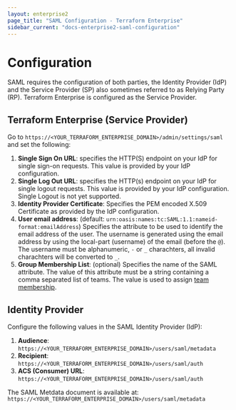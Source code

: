 ```yaml
---
layout: enterprise2
page_title: "SAML Configuration - Terraform Enterprise"
sidebar_current: "docs-enterprise2-saml-configuration"
---
```


# Configuration

SAML requires the configuration of both parties, the Identity Provider (IdP) and the Service Provider (SP) also sometimes referred to as Relying Party (RP). Terraform Enterprise is configured as the Service Provider.

## Terraform Enterprise (Service Provider)
Go to `https://<YOUR_TERRAFORM_ENTERPRISE_DOMAIN>/admin/settings/saml` and set the following:

1. **Single Sign On URL**: specifies the HTTP(S) endpoint on your IdP for single sign-on requests. This value is provided by your IdP configuration.
2. **Single Log Out URL**:  specifies the HTTP(s) endpoint on your IdP for single logout requests. This value is provided by your IdP configuration. Single Logout is not yet supported.
3. **Identity Provider Certificate**: Specifies the PEM encoded X.509 Certificate as provided by the IdP configuration.
4. **User email address**: (default: `urn:oasis:names:tc:SAML:1.1:nameid-format:emailAddress`) Specifies the attribute to be used to identify the email address of the user. The username is generated using the email address by using the local-part (username) of the email (before the `@`). The username must be alphanumeric, `-` or `_` charachters, all invalid charachters will be converted to `_`.
5. **Group Membership List**: (optional) Specifies the name of the SAML attribute. The value of this attribute must be a string containing a comma separated list of teams. The value is used to assign [team membership](./team-membership.html).

## Identity Provider

Configure the following values in the SAML Identity Provider (IdP):

1. **Audience**: `https://<YOUR_TERRAFORM_ENTERPRISE_DOMAIN>/users/saml/metadata`
2. **Recipient**: `https://<YOUR_TERRAFORM_ENTERPRISE_DOMAIN>/users/saml/auth`
3. **ACS (Consumer) URL**: `https://<YOUR_TERRAFORM_ENTERPRISE_DOMAIN>/users/saml/auth`

The SAML Metdata document is available at: `https://<YOUR_TERRAFORM_ENTERPRISE_DOMAIN>/users/saml/metadata`